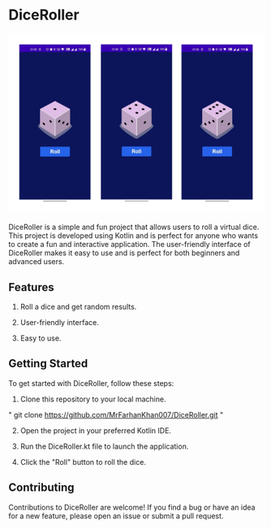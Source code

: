 # DiceRoller
<!-- ![](Doc1_page-0001.jpg) -->
<img src="./Doc1_page-0001.jpg" width="550" />

DiceRoller is a simple and fun project that allows users to roll a virtual dice. This project is developed using Kotlin and is perfect for anyone who wants to create a fun and interactive application. The user-friendly interface of DiceRoller makes it easy to use and is perfect for both beginners and advanced users.

## Features
1. Roll a dice and get random results.

2. User-friendly interface.

3. Easy to use.

## Getting Started
To get started with DiceRoller, follow these steps:

1. Clone this repository to your local machine.

" git clone https://github.com/MrFarhanKhan007/DiceRoller.git " 

2. Open the project in your preferred Kotlin IDE.

3. Run the DiceRoller.kt file to launch the application.

4. Click the "Roll" button to roll the dice.

## Contributing
Contributions to DiceRoller are welcome! If you find a bug or have an idea for a new feature, please open an issue or submit a pull request.
